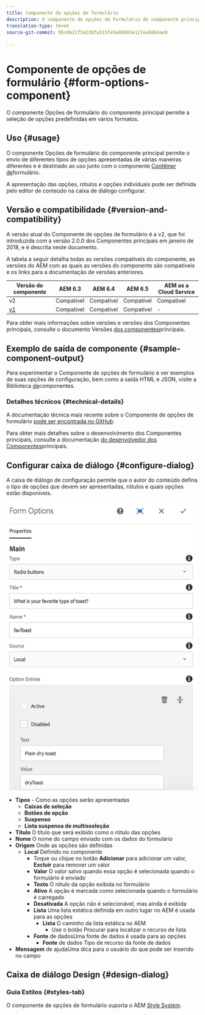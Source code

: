 ```yaml
---
title: Componente de opções de formulário
description: O componente de opções de Formulário de componente principal permite a seleção de opções predefinidas em vários formatos.
translation-type: tm+mt
source-git-commit: 95c0621f5423bfa515fe5e8b693e127ea56b4ae0

---
```



# Componente de opções de formulário {#form-options-component}

O componente Opções de formulário do componente principal permite a seleção de opções predefinidas em vários formatos.

## Uso {#usage}

O componente Opções de formulário do componente principal permite o envio de diferentes tipos de opções apresentadas de várias maneiras diferentes e é destinado ao uso junto com o componente [Contêiner de](form-container.md)formulário.

A apresentação das opções, rótulos e opções individuais pode ser definida pelo editor de conteúdo na caixa de diálogo [](#configure-dialog)configurar.

## Versão e compatibilidade {#version-and-compatibility}

A versão atual do Componente de opções de formulário é a v2, que foi introduzida com a versão 2.0.0 dos Componentes principais em janeiro de 2018, e é descrita neste documento.

A tabela a seguir detalha todas as versões compatíveis do componente, as versões do AEM com as quais as versões do componente são compatíveis e os links para a documentação de versões anteriores.

| Versão do componente | AEM 6.3 | AEM 6.4 | AEM 6.5 | AEM as a Cloud Service |
|--- |--- |--- |--- |---|
| v2 | Compatível | Compatível | Compatível | Compatível |
| [v1](/help/components/v1/form-options-v1.md) | Compatível | Compatível | Compatível | - |

Para obter mais informações sobre versões e versões dos Componentes principais, consulte o documento Versões [dos componentes](/help/versions.md)principais.

## Exemplo de saída de componente {#sample-component-output}

Para experimentar o Componente de opções de formulário e ver exemplos de suas opções de configuração, bem como a saída HTML e JSON, visite a Biblioteca [de](https://adobe.com/go/aem_cmp_library_form_options)componentes.

### Detalhes técnicos {#technical-details}

A documentação técnica mais recente sobre o Componente de opções de formulário [pode ser encontrada no GitHub](https://adobe.com/go/aem_cmp_tech_form_options_v2).

Para obter mais detalhes sobre o desenvolvimento dos Componentes principais, consulte a documentação [do desenvolvedor dos Componentes](/help/developing/overview.md)principais.

## Configurar caixa de diálogo {#configure-dialog}

A caixa de diálogo de configuração permite que o autor do conteúdo defina o tipo de opções que devem ser apresentadas, rótulos e quais opções estão disponíveis.

![](/help/assets/screen_shot_2018-01-12at113153.png)

* **Tipos** - Como as opções serão apresentadas
   * **Caixas de seleção**
   * **Botões de opção**
   * **Suspenso**
   * **Lista suspensa de multisseleção**
* **Título** O título que será exibido como o rótulo das opções
* **Nome** O nome do campo enviado com os dados do formulário
* **Origem** Onde as opções são definidas
   * **Local** Definido no componente
      * Toque ou clique no botão **Adicionar** para adicionar um valor, **Excluir** para remover um valor
      * **Valor** O valor salvo quando essa opção é selecionada quando o formulário é enviado
      * **Texto** O rótulo da opção exibida no formulário
      * **Ativo** A opção é marcada como selecionada quando o formulário é carregado
      * **Desativada** A opção não é selecionável, mas ainda é exibida
      * **Lista** Uma lista estática definida em outro lugar no AEM é usada para as opções
         * **Lista** O caminho da lista estática no AEM
            * Use o botão Procurar para localizar o recurso de lista
      * **Fonte** de dadosUma fonte de dados é usada para as opções
         * **Fonte** de dados Tipo de recurso da fonte de dados
* **Mensagem** de ajudaUma dica para o usuário do que pode ser inserido no campo

## Caixa de diálogo Design {#design-dialog}

### Guia Estilos {#styles-tab}

O componente de opções de formulário suporta o AEM [Style System](/help/get-started/authoring.md#component-styling).
